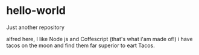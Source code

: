 # hello-world
Just another repository


alfred here, I like Node js and Coffescript (that's what i'am made of!)
i have tacos on the moon and find them far superior to eart Tacos.

